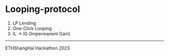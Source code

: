 # Looping-protocol

1. LP Lending
2. One-Click Looping
3. IL -> IG (Impermanent Gain)

  ---
ETHShangHai Hackathon 2023
